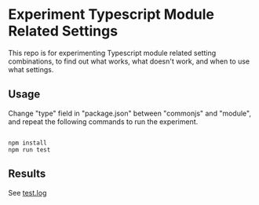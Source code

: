 # Experiment Typescript Module Related Settings

This repo is for experimenting Typescript module related setting combinations, to find out what works, what doesn't work, and when to use what settings.

## Usage

Change "type" field in "package.json" between "commonjs" and "module", and repeat the following commands to run the experiment.

<pre><code>
npm install
npm run test
</code></pre>

## Results

See [test.log](./test.log)